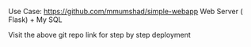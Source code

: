 Use Case: https://github.com/mmumshad/simple-webapp
Web Server ( Flask) + My SQL 

Visit the above git repo link for step by step deployment 


